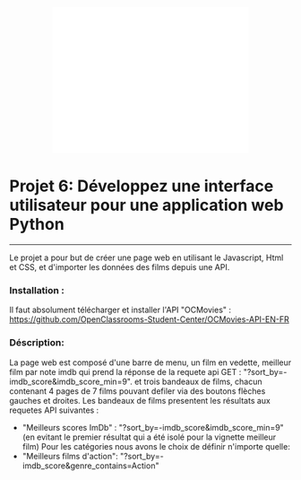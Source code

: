 <p align="center">
   <img src="/images/logo_blanc.png" alt="JustStreamIt" >
</p> 

# Projet 6: Développez une interface utilisateur pour une application web Python
***

Le projet a pour but de créer une page web en utilisant le Javascript, Html et CSS, et d'importer les données des films  depuis une API.

### Installation :
 Il faut absolument  télécharger et installer l'API "OCMovies" :
https://github.com/OpenClassrooms-Student-Center/OCMovies-API-EN-FR


### Déscription:
La page web est composé d'une barre de menu, un film en vedette, meilleur film par note imdb qui prend la  réponse de la requete api GET : "?sort_by=-imdb_score&imdb_score_min=9".
et trois bandeaux de films, chacun contenant 4 pages de 7 films pouvant defiler via des boutons flèches gauches et droites. Les bandeaux de films presentent les résultats aux requetes API suivantes :
- "Meilleurs scores ImDb" : "?sort_by=-imdb_score&imdb_score_min=9" (en evitant le premier résultat qui a été isolé pour la vignette meilleur film)
Pour les catégories nous avons le choix de définir n'importe quelle:
- "Meilleurs films d'action": "?sort_by=-imdb_score&genre_contains=Action"





